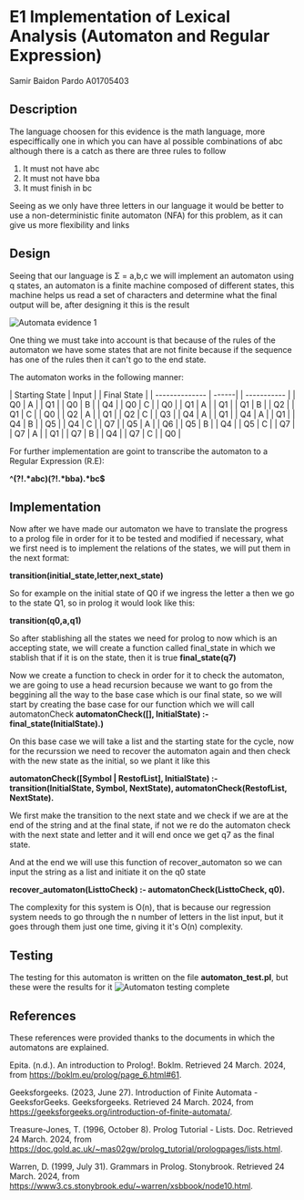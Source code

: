 # E1 Implementation of Lexical Analysis (Automaton and Regular Expression)
Samir Baidon Pardo A01705403

## Description
The language choosen for this evidence is the math language, 
more especiffically one in which you can have al possible combinations of abc
although there is a catch as there are three rules to follow

1. It must not have abc
2. It must not have bba
3. It must finish in bc

Seeing as we only have three letters in our language it would be better to use a 
non-deterministic finite automaton (NFA) for this problem, as it can give us more flexibility and links

## Design

Seeing that our language is 
Σ = a,b,c
we will implement an automaton using q states, an automaton is a finite machine composed of different states, this machine helps us read a set of characters and determine what the final output will be, after designing it this is the result

![Automata evidence 1](https://github.com/Zathiald/automaton/assets/111139805/5dd46a2c-f45b-4341-9380-eff2b9601d73)

One thing we must take into account is that because of the rules of the automaton we have some states that are not finite because if the sequence has one of the rules then it can't go to the end state.

The automaton works in the following manner:

| Starting State | Input | | Final State |
| -------------- | ------| | ----------- |
|     Q0         |   A   | |     Q1      |
|     Q0         |   B   | |     Q4      |
|     Q0         |   C   | |     Q0      |
|     Q1         |   A   | |     Q1      |
|     Q1         |   B   | |     Q2      |
|     Q1         |   C   | |     Q0      |
|     Q2         |   A   | |     Q1      |
|     Q2         |   C   | |     Q3      |
|     Q4         |   A   | |     Q1      |
|     Q4         |   A   | |     Q1      |
|     Q4         |   B   | |     Q5      |
|     Q4         |   C   | |     Q7      |
|     Q5         |   A   | |     Q6      |
|     Q5         |   B   | |     Q4      |
|     Q5         |   C   | |     Q7      |
|     Q7         |   A   | |     Q1      |
|     Q7         |   B   | |     Q4      |
|     Q7         |   C   | |     Q0      |


For further implementation are goint to transcribe the automaton to a Regular Expression (R.E):

<strong>^(?!.*abc)(?!.*bba).*bc$</strong>

## Implementation
Now after we have made our automaton we have to translate the progress to a prolog file in order for it to be tested and modified if necessary, what we first need is to implement the relations of the states, we will put them in the next format: 

<strong>transition(initial_state,letter,next_state)</strong>

So for example on the initial state of Q0 if we ingress the letter a then we go to the state Q1, so in prolog it would look like this:

<strong>transition(q0,a,q1)</strong>

So after stablishing all the states we need for prolog to now which is an accepting state, we will create a function called final_state in which we stablish that if it is on the state, then it is true
<strong>final_state(q7)</strong>

Now we create a function to check in order for it to check the automaton, we are going to use a head recursion because we want to go from the beggining all the way to the base case which is our final state, so we will start by creating the base case for our function which we will call automatonCheck
<strong>automatonCheck([], InitialState) :-
    final_state(InitialState).)</strong>
    
On this base case we will take a list and the starting state for the cycle, now for the recurssion we need to recover the automaton again and then check with the new state as the initial, so we plant it like this

<strong>automatonCheck([Symbol | RestofList], InitialState) :-
    transition(InitialState, Symbol, NextState),
    automatonCheck(RestofList, NextState).</strong>

We first make the transition to the next state and we check if we are at the end of the string and at the final state, if not we re do the automaton check with the next state and letter and it will end once we get q7 as the final state.

And at the end we will use this function of recover_automaton so we can input the string as a list and initiate it on the q0 state

<strong>recover_automaton(ListtoCheck) :-
    automatonCheck(ListtoCheck, q0).</strong>

The complexity for this system is O(n), that is because our regression system needs to go through the n number of letters in the list input, but it goes through them just one time, giving it it's O(n) complexity.

## Testing
The testing for this automaton is written on the file <strong>automaton_test.pl</strong>, but these were the results for it
![Automaton testing complete](https://github.com/Zathiald/automaton/assets/111139805/aeaa37f4-d924-4965-8690-beae39e9e860)

## References
These references were provided thanks to the documents in which the automatons are explained.

Epita. (n.d.). An introduction to Prolog!. Boklm. Retrieved 24 March. 2024, from https://boklm.eu/prolog/page_6.html#61.

Geeksforgeeks. (2023, June 27). Introduction of Finite Automata - GeeksforGeeks. Geeksforgeeks. Retrieved 24 March. 2024, from https://geeksforgeeks.org/introduction-of-finite-automata/.

Treasure-Jones, T. (1996, October 8). Prolog Tutorial - Lists. Doc. Retrieved 24 March. 2024, from https://doc.gold.ac.uk/~mas02gw/prolog_tutorial/prologpages/lists.html.

Warren, D. (1999, July 31). Grammars in Prolog. Stonybrook. Retrieved 24 March. 2024, from https://www3.cs.stonybrook.edu/~warren/xsbbook/node10.html.



